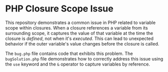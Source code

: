 # PHP Closure Scope Issue

This repository demonstrates a common issue in PHP related to variable scope within closures.  When a closure references a variable from its surrounding scope, it captures the value of that variable at the time the closure is *defined*, not when it's *executed*. This can lead to unexpected behavior if the outer variable's value changes before the closure is called.

The `bug.php` file contains code that exhibits this problem.  The `bugSolution.php` file demonstrates how to correctly address this issue using the `use` keyword and the `&` operator to capture variables by reference.